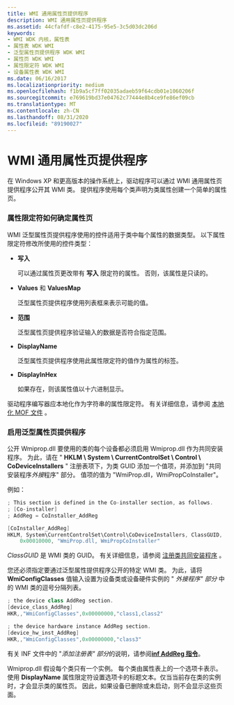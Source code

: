 ```yaml
---
title: WMI 通用属性页提供程序
description: WMI 通用属性页提供程序
ms.assetid: 44cfafdf-c8e2-4175-95e5-3c5d03dc206d
keywords:
- WMI WDK 内核，属性表
- 属性表 WDK WMI
- 泛型属性页提供程序 WDK WMI
- 属性页 WDK WMI
- 属性限定符 WDK WMI
- 设备属性表 WDK WMI
ms.date: 06/16/2017
ms.localizationpriority: medium
ms.openlocfilehash: f1b9a5cf7ff02035adaeb59f64cdb01e1060206f
ms.sourcegitcommit: e769619bd37e04762c77444e8b4ce9fe86ef09cb
ms.translationtype: MT
ms.contentlocale: zh-CN
ms.lasthandoff: 08/31/2020
ms.locfileid: "89190027"
---
```

# <a name="wmi-generic-property-page-provider"></a>WMI 通用属性页提供程序





在 Windows XP 和更高版本的操作系统上，驱动程序可以通过 WMI 通用属性页提供程序公开其 WMI 类。 提供程序使用每个类声明为类属性创建一个简单的属性页。

### <a name="how-property-qualifiers-determine-the-property-page"></a>属性限定符如何确定属性页

WMI 泛型属性页提供程序使用的控件适用于类中每个属性的数据类型。 以下属性限定符修改所使用的控件类型：

-   **写入**

    可以通过属性页更改带有 **写入** 限定符的属性。 否则，该属性是只读的。

-   **Values** 和 **ValuesMap**

    泛型属性页提供程序使用列表框来表示可能的值。

-   **范围**

    泛型属性页提供程序验证输入的数据是否符合指定范围。

-   **DisplayName**

    泛型属性页提供程序使用此属性限定符的值作为属性的标签。

-   **DisplayInHex**

    如果存在，则该属性值以十六进制显示。

驱动程序编写器应本地化作为字符串的属性限定符。 有关详细信息，请参阅 [本地化 MOF 文件](localizing-mof-files.md) 。

### <a name="enabling-the-generic-property-page-provider"></a>启用泛型属性页提供程序

公开 Wmiprop.dll 要使用的类的每个设备都必须启用 Wmiprop.dll 作为共同安装程序。 为此，请在 " **HKLM \\ System \\ CurrentControlSet \\ Control \\ CoDeviceInstallers** " 注册表项下，为类 GUID 添加一个值项，并添加到 "共同安装程序*外接*程序" 部分。 值项的值为 "WmiProp.dll，WmiPropCoInstaller"。

例如：

```cpp
; This section is defined in the Co-installer section, as follows.
; [Co-installer]
; AddReg = CoInstaller_AddReg

[CoInstaller_AddReg] 
HKLM, System\CurrentControlSet\Control\CoDeviceInstallers, ClassGUID,
    0x00010000, "WmiProp.dll, WmiPropCoInstaller"
```

*ClassGUID* 是 WMI 类的 GUID。 有关详细信息，请参阅 [注册类共同安装程序](../install/registering-a-class-co-installer.md) 。

您还必须指定要通过泛型属性提供程序公开的特定 WMI 类。 为此，请将 **WmiConfigClasses** 值输入设置为设备类或设备硬件实例的 " *外接程序" 部分* 中的 WMI 类的逗号分隔列表。

```cpp
; the device class AddReg section.
[device_class_AddReg]
HKR,,"WmiConfigClasses",0x00000000,"class1,class2"

; the device hardware instance AddReg section.
[device_hw_inst_AddReg]
HKR,,"WmiConfigClasses",0x00000000,"class3"
```

有关 INF 文件中的 "*添加注册表" 部分*的说明，请参阅[**inf AddReg 指令**](../install/inf-addreg-directive.md)。

Wmiprop.dll 假设每个类只有一个实例。 每个类由属性表上的一个选项卡表示。 使用 **DisplayName** 属性限定符设置选项卡的标题文本。仅当当前存在类的实例时，才会显示类的属性页。 因此，如果设备已删除或未启动，则不会显示这些页面。

 

